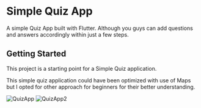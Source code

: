 # Simple Quiz App

A simple Quiz App built with Flutter. Although you guys can add questions and answers accordingly within just a few steps.

## Getting Started

This project is a starting point for a Simple Quiz application.

This simple quiz application could have been optimized with use of Maps but I opted for other approach for beginners for their better understanding.

![QuizApp](https://user-images.githubusercontent.com/64936156/92799583-58b00f80-f3cd-11ea-99fb-3328fa8acc8e.png)
![QuizApp2](https://user-images.githubusercontent.com/64936156/92799593-59e13c80-f3cd-11ea-9caf-44cbbaa1ef2a.png)
